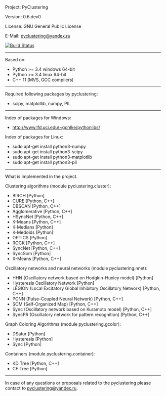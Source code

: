 Project: PyClustering

Version: 0.6.dev0

License: GNU General Public License

E-Mail: pyclustering@yandex.ru

[![Build Status](https://travis-ci.org/annoviko/pyclustering.svg?branch=master)](https://travis-ci.org/annoviko/pyclustering)

------------------------------------------------

Based on:

- Python >= 3.4 windows 64-bit
- Python >= 3.4 linux 64-bit
- C++ 11 (MVS, GCC compilers)

------------------------------------------------

Required following packages by pyclustering:

- scipy, matplotlib, numpy, PIL

------------------------------------------------

Index of packages for Windows:

- http://www.lfd.uci.edu/~gohlke/pythonlibs/


Index of packages for Linux:
- sudo apt-get install python3-numpy
- sudo apt-get install python3-scipy
- sudo apt-get install python3-matplotlib
- sudo apt-get install python3-pil

------------------------------------------------

What is implemented in the project.

Clustering algorithms (module pyclustering.cluster):
- BIRCH [Python]
- CURE [Python, C++]
- DBSCAN [Python, C++]
- Agglomerative [Python, C++]
- HSyncNet [Python, C++]
- K-Means [Python, C++]
- K-Medians [Python]
- K-Medoids [Python]
- OPTICS [Python]
- ROCK [Python, C++]
- SyncNet [Python, C++]
- SyncSom [Python]
- X-Means [Python, C++]

Oscillatory networks and neural networks (module pyclustering.nnet):
- HHN (Oscillatory network based on Hodgkin-Huxley model) [Python]
- Hysteresis Oscillatory Network [Python]
- LEGION (Local Excitatory Global Inhibitory Oscillatory Network) [Python, C++]
- PCNN (Pulse-Coupled Neural Network) [Python, C++]
- SOM (Self-Organized Map) [Python, C++]
- Sync (Oscillatory network based on Kuramoto model) [Python, C++]
- SyncPR (Oscillatory network for pattern recognition) [Python, C++]

Graph Coloring Algorithms (module pyclustering.gcolor):
- DSatur [Python]
- Hysteresis [Python]
- Sync [Python]

Containers (module pyclustering.container):
- KD Tree [Python, C++]
- CF Tree [Python]

------------------------------------------------

In case of any questions or proposals related to the pyclustering please contact to pyclustering@yandex.ru.